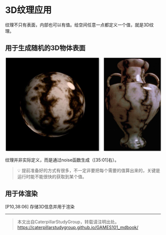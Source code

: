 # 3D纹理应用

纹理不只有表面，内部也可以有值。给空间任意一点都定义一个值，就是3D纹理。

## 用于生成随机的3D物体表面

<img src="../assets/displacement2.jpg" width = 600 />

纹理并非实际定义，而是通过noise函数生成（[35:01]右）。

> &#x1F4A1; 提前准备好的方式有很多，不一定非要把每个需要的值算出来的，关键是运行时能不能很快的获取到某个值。  

## 用于体渲染

[P10,38:06]
存储3D信息并用于渲染

------------------------------

> 本文出自CaterpillarStudyGroup，转载请注明出处。  
> https://caterpillarstudygroup.github.io/GAMES101_mdbook/
